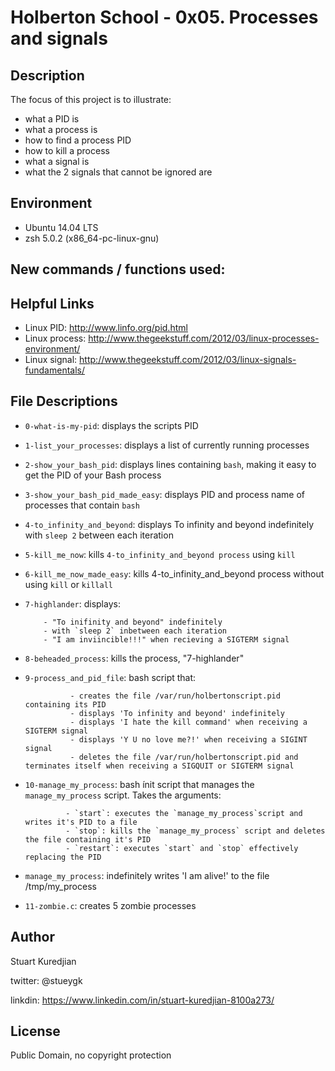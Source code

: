 #  Holberton School - 0x05. Processes and signals
## Description

The focus of this project is to illustrate:
* what a PID is
* what a process is
* how to find a process PID
* how to kill a process
* what a signal is
* what the 2 signals that cannot be ignored are

## Environment
* Ubuntu 14.04 LTS
* zsh 5.0.2 (x86_64-pc-linux-gnu)

## New commands / functions used:


## Helpful Links
* Linux PID:
 http://www.linfo.org/pid.html
* Linux process:
  http://www.thegeekstuff.com/2012/03/linux-processes-environment/
* Linux signal:
  http://www.thegeekstuff.com/2012/03/linux-signals-fundamentals/

## File Descriptions
- ``0-what-is-my-pid``: displays the scripts PID
- ``1-list_your_processes``: displays a list of currently running processes
- ``2-show_your_bash_pid``: displays lines containing `bash`, making it easy to get the PID of your Bash process
- ``3-show_your_bash_pid_made_easy``: displays PID and process name of processes that contain `bash`
- ``4-to_infinity_and_beyond``: displays To infinity and beyond indefinitely with `sleep 2` between each iteration
- ``5-kill_me_now``: kills `4-to_infinity_and_beyond process` using `kill`
- ``6-kill_me_now_made_easy``: kills 4-to_infinity_and_beyond process without using `kill` or `killall`
- ``7-highlander``: displays:

		  - "To inifinity and beyond" indefinitely
		  - with `sleep 2` inbetween each iteration
		  - "I am inviincible!!!" when recieving a SIGTERM signal

- ``8-beheaded_process``: kills the process,  "7-highlander"
- ``9-process_and_pid_file``: bash script that:

			    - creates the file /var/run/holbertonscript.pid containing its PID
			    - displays 'To infinity and beyond' indefinitely
			    - displays 'I hate the kill command' when receiving a SIGTERM signal
			    - displays 'Y U no love me?!' when receiving a SIGINT signal
			    - deletes the file /var/run/holbertonscript.pid and terminates itself when receiving a SIGQUIT or SIGTERM signal
- ``10-manage_my_process``: bash ínit script that manages the `manage_my_process` script. Takes the arguments:

			   - `start`: executes the `manage_my_process`script and writes it's PID to a file
			   - `stop`: kills the `manage_my_process` script and deletes the file containing it's PID
			   - `restart`: executes `start` and `stop` effectively replacing the PID
- ``manage_my_process``: indefinitely writes 'I am alive!' to the file /tmp/my_process
- ``11-zombie.c``: creates 5 zombie processes


## Author
Stuart Kuredjian

twitter: @stueygk

linkdin: https://www.linkedin.com/in/stuart-kuredjian-8100a273/

## License
Public Domain, no copyright protection